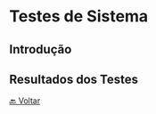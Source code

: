 # Testes de Sistema

## Introdução

## Resultados dos Testes

[🔙 Voltar](../tests/introducao.md/#️-roteiro-de-teste)